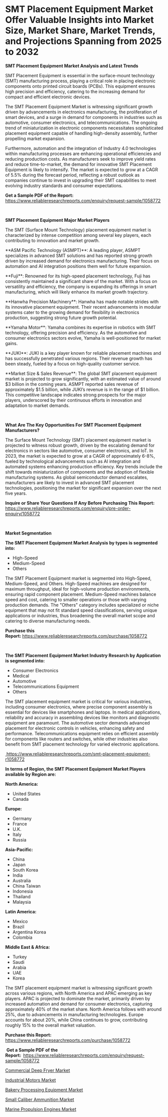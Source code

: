 <p><h1>SMT Placement Equipment Market Offer Valuable Insights into Market Size, Market Share, Market Trends, and Projections Spanning from 2025 to 2032</h1></p><p><strong>SMT Placement Equipment Market Analysis and Latest Trends</strong></p>
<p><p>SMT Placement Equipment is essential in the surface-mount technology (SMT) manufacturing process, playing a critical role in placing electronic components onto printed circuit boards (PCBs). This equipment ensures high precision and efficiency, catering to the increasing demand for compact and efficient electronic devices. </p><p>The SMT Placement Equipment Market is witnessing significant growth driven by advancements in electronics manufacturing, the proliferation of smart devices, and a surge in demand for components in industries such as automotive, consumer electronics, and telecommunications. The ongoing trend of miniaturization in electronic components necessitates sophisticated placement equipment capable of handling high-density assembly, further propelling market expansion.</p><p>Furthermore, automation and the integration of Industry 4.0 technologies within manufacturing processes are enhancing operational efficiencies and reducing production costs. As manufacturers seek to improve yield rates and reduce time-to-market, the demand for innovative SMT Placement Equipment is likely to intensify. The market is expected to grow at a CAGR of 5.5% during the forecast period, reflecting a robust outlook as companies continue to invest in upgrading their SMT capabilities to meet evolving industry standards and consumer expectations.</p></p>
<p><strong>Get a Sample PDF of the Report:&nbsp;</strong> <a href="https://www.reliableresearchreports.com/enquiry/request-sample/1058772?utm_campaign=83&utm_medium=2&utm_source=Github&utm_content=ia&utm_term=23022025&utm_id=smt-placement-equipment">https://www.reliableresearchreports.com/enquiry/request-sample/1058772</a></p>
<p>&nbsp;</p>
<p><strong>SMT Placement Equipment Major Market Players</strong></p>
<p><p>The SMT (Surface Mount Technology) placement equipment market is characterized by intense competition among several key players, each contributing to innovation and market growth.</p><p>**ASM Pacific Technology (ASMPT)**: A leading player, ASMPT specializes in advanced SMT solutions and has reported strong growth driven by increased demand for electronics manufacturing. Their focus on automation and AI integration positions them well for future expansion.</p><p>**Fuji**: Renowned for its high-speed placement technology, Fuji has consistently maintained a significant share of the market. With a focus on versatility and efficiency, the company is expanding its offerings in smart manufacturing, which will likely enhance its market growth trajectory.</p><p>**Hanwha Precision Machinery**: Hanwha has made notable strides with its innovative placement equipment. Their recent advancements in modular systems cater to the growing demand for flexibility in electronics production, suggesting strong future growth potential.</p><p>**Yamaha Motor**: Yamaha combines its expertise in robotics with SMT technology, offering precision and efficiency. As the automotive and consumer electronics sectors evolve, Yamaha is well-positioned for market gains.</p><p>**JUKI**: JUKI is a key player known for reliable placement machines and has successfully penetrated various regions. Their revenue growth has been steady, fueled by a focus on high-quality customer service.</p><p>**Market Size & Sales Revenue**: The global SMT placement equipment market is projected to grow significantly, with an estimated value of around $3 billion in the coming years. ASMPT reported sales revenue of approximately $1.5 billion, while JUKI’s revenue is in the range of $1 billion. This competitive landscape indicates strong prospects for the major players, underscored by their continuous efforts in innovation and adaptation to market demands.</p></p>
<p>&nbsp;</p>
<p><strong>What Are The Key Opportunities For SMT Placement Equipment Manufacturers?</strong></p>
<p><p>The Surface Mount Technology (SMT) placement equipment market is projected to witness robust growth, driven by the escalating demand for electronics in sectors like automotive, consumer electronics, and IoT. In 2023, the market is expected to grow at a CAGR of approximately 6-8%, fueled by technological advancements such as AI integration and automated systems enhancing production efficiency. Key trends include the shift towards miniaturization of components and the adoption of flexible manufacturing systems. As global semiconductor demand escalates, manufacturers are likely to invest in advanced SMT placement technologies, positioning the market for significant expansion over the next five years.</p></p>
<p><strong>Inquire or Share Your Questions If Any Before Purchasing This Report:</strong> <a href="https://www.reliableresearchreports.com/enquiry/pre-order-enquiry/1058772?utm_campaign=83&utm_medium=2&utm_source=Github&utm_content=ia&utm_term=23022025&utm_id=smt-placement-equipment">https://www.reliableresearchreports.com/enquiry/pre-order-enquiry/1058772</a></p>
<p>&nbsp;</p>
<p><strong>Market Segmentation</strong></p>
<p><strong>The SMT Placement Equipment Market Analysis by types is segmented into:</strong></p>
<p><ul><li>High-Speed</li><li>Medium-Speed</li><li>Others</li></ul></p>
<p><p>The SMT Placement Equipment market is segmented into High-Speed, Medium-Speed, and Others. High-Speed machines are designed for maximum throughput, ideal for high-volume production environments, ensuring rapid component placement. Medium-Speed machines balance speed and cost, catering to smaller operations or those with varying production demands. The "Others" category includes specialized or niche equipment that may not fit standard speed classifications, serving unique applications or industries, thus broadening the overall market scope and catering to diverse manufacturing needs.</p></p>
<p><strong>Purchase this Report:&nbsp;</strong><a href="https://www.reliableresearchreports.com/purchase/1058772?utm_campaign=83&utm_medium=2&utm_source=Github&utm_content=ia&utm_term=23022025&utm_id=smt-placement-equipment">https://www.reliableresearchreports.com/purchase/1058772</a></p>
<p>&nbsp;</p>
<p><strong>The SMT Placement Equipment Market Industry Research by Application is segmented into:</strong></p>
<p><ul><li>Consumer Electronics</li><li>Medical</li><li>Automotive</li><li>Telecommunications Equipment</li><li>Others</li></ul></p>
<p><p>The SMT placement equipment market is critical for various industries, including consumer electronics, where precise component assembly is essential for devices like smartphones and laptops. In medical applications, reliability and accuracy in assembling devices like monitors and diagnostic equipment are paramount. The automotive sector demands advanced placement for electronic controls in vehicles, enhancing safety and performance. Telecommunications equipment relies on efficient assembly for components like routers and switches, while other industries also benefit from SMT placement technology for varied electronic applications.</p></p>
<p><a href="https://www.reliableresearchreports.com/smt-placement-equipment-r1058772?utm_campaign=83&utm_medium=2&utm_source=Github&utm_content=ia&utm_term=23022025&utm_id=smt-placement-equipment">&nbsp;https://www.reliableresearchreports.com/smt-placement-equipment-r1058772</a></p>
<p><strong>In terms of Region, the SMT Placement Equipment Market Players available by Region are:</strong></p>
<p>
    <p> <strong> North America: </strong>
        <ul>
            <li>United States</li>
            <li>Canada</li>
        </ul>
        </p> 
    <p> <strong> Europe: </strong>
        <ul>
            <li>Germany</li>
            <li>France</li>
            <li>U.K.</li>
            <li>Italy</li>
            <li>Russia</li>
        </ul>
        </p> 
    <p> <strong> Asia-Pacific: </strong>
        <ul>
            <li>China</li>
            <li>Japan</li>
            <li>South Korea</li>
            <li>India</li>
            <li>Australia</li>
            <li>China Taiwan</li>
            <li>Indonesia</li>
            <li>Thailand</li>
            <li>Malaysia</li>
        </ul>
        </p> 
    <p> <strong> Latin America: </strong>
        <ul>
            <li>Mexico</li>
            <li>Brazil</li>
            <li>Argentina Korea</li>
            <li>Colombia</li>
        </ul>
        </p> 
    <p> <strong> Middle East & Africa: </strong>
        <ul>
            <li>Turkey</li>
            <li>Saudi</li>
            <li>Arabia</li>
            <li>UAE</li>
            <li>Korea</li>
        </ul>
    </p>
    </p>
<p><p>The SMT placement equipment market is witnessing significant growth across various regions, with North America and APAC emerging as key players. APAC is projected to dominate the market, primarily driven by increased automation and demand for consumer electronics, capturing approximately 40% of the market share. North America follows with around 25%, due to advancements in manufacturing technologies. Europe accounts for about 20%, while China continues to grow, contributing roughly 15% to the overall market valuation.</p></p>
<p><strong>Purchase this Report: </strong><a href="https://www.reliableresearchreports.com/purchase/1058772?utm_campaign=83&utm_medium=2&utm_source=Github&utm_content=ia&utm_term=23022025&utm_id=smt-placement-equipment">https://www.reliableresearchreports.com/purchase/1058772</a></p>
<p>&nbsp;<strong>Get a Sample PDF of the Report:&nbsp;&nbsp;</strong><a href="https://www.reliableresearchreports.com/enquiry/request-sample/1058772?utm_campaign=83&utm_medium=2&utm_source=Github&utm_content=ia&utm_term=23022025&utm_id=smt-placement-equipment">https://www.reliableresearchreports.com/enquiry/request-sample/1058772</a></p>
<p><strong></strong></p>
<p><p><a href="https://github.com/sandoyjonet/Market-Research-Report-List-1/blob/main/commercial-deep-fryer-market.md?utm_campaign=83&utm_medium=2&utm_source=Github&utm_content=ia&utm_term=23022025&utm_id=smt-placement-equipment">Commercial Deep Fryer Market</a></p><p><a href="https://github.com/aoiniyaloz/Market-Research-Report-List-1/blob/main/industrial-motors-market.md?utm_campaign=83&utm_medium=2&utm_source=Github&utm_content=ia&utm_term=23022025&utm_id=smt-placement-equipment">Industrial Motors Market</a></p><p><a href="https://github.com/celpabembes/Market-Research-Report-List-1/blob/main/bakery-processing-equipment-market.md?utm_campaign=83&utm_medium=2&utm_source=Github&utm_content=ia&utm_term=23022025&utm_id=smt-placement-equipment">Bakery Processing Equipment Market</a></p><p><a href="https://github.com/voetzeszuh/Market-Research-Report-List-1/blob/main/small-caliber-ammunition-market.md?utm_campaign=83&utm_medium=2&utm_source=Github&utm_content=ia&utm_term=23022025&utm_id=smt-placement-equipment">Small Caliber Ammunition Market</a></p><p><a href="https://github.com/itayjedhe/Market-Research-Report-List-1/blob/main/marine-propulsion-engines-market.md?utm_campaign=83&utm_medium=2&utm_source=Github&utm_content=ia&utm_term=23022025&utm_id=smt-placement-equipment">Marine Propulsion Engines Market</a></p></p>
